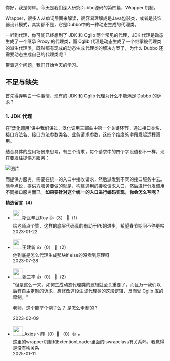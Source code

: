 你好，我是何辉。今天是我们深入研究Dubbo源码的第四篇，Wrapper 机制。

Wrapper，很多人从单词层面来解读，很容易理解成是Java包装类，或者是装饰器设计模式，其实都不是，它是Dubbo中的一种动态生成的代理类。

一听到代理，你可能已经想到了 JDK 和 Cglib 两个常见的代理，JDK 代理是动态生成了一个继承 Proxy 的代理类，而 Cglib 代理是动态生成了一个继承被代理类的派生代理类，既然都有现成的动态生成代理类的解决方案了，为什么 Dubbo 还需要动态生成自己的代理类呢？

带着这个问题，我们开始今天的学习。

## 不足与缺失

首先得弄明白一件事情，现有的 JDK 和 Cglib 代理为什么不能满足 Dubbo 的诉求？

### 1. JDK 代理

在“[泛化调用](https://time.geekbang.org/column/article/613308)”讲中我们讲过，泛化调用三部曲中第一个关键环节，通过接口类名、接口方法名、接口方法参数类名、业务请求参数，这四个维度的字段发起远程调用。

结合具体的应用场景来思考，有三个请求，每个请求中的四个字段值都不一样，现在要发往提供方服务：

![图片](https://static001.geekbang.org/resource/image/a1/56/a1295407baaa44dce7ce695964c8ba56.jpg?wh=4440x1836)

而提供方服务，需要在统一的入口中接收请求，然后派发到不同的接口服务中去。简单点说，提供方服务要做的就是，构建通用的接收请求入口，然后进行分发调用不同接口服务而已。**如果要针对这个统一的入口进行编码实现，你会怎么写呢？**
<div><strong>精选留言（4）</strong></div><ul>
<li><img src="https://static001.geekbang.org/account/avatar/00/1f/da/9a/ed524797.jpg" width="30px"><span>斯瓦辛武Roy</span> 👍（3） 💬（1）<div>给老师点个赞，这样的底层代码真的有助于P6的进步，希望春节期间不停更哈</div>2023-01-22</li><br/><li><img src="https://static001.geekbang.org/account/avatar/00/1d/85/d2/045c63fb.jpg" width="30px"><span>王建新</span> 👍（0） 💬（2）<div>他到底是怎么代理生成那块if else的没看到原理呀</div>2023-07-28</li><br/><li><img src="https://static001.geekbang.org/account/avatar/00/11/a0/cb/aab3b3e7.jpg" width="30px"><span>张三丰</span> 👍（0） 💬（2）<div>&quot;但是这么一来，如何生成动态代理类的逻辑就至关重要了，而且万一我们以后有自主定制的诉求，想修改这段生成代理类的这段逻辑，反而受 Cglib 库的牵制。&quot;

老师，这个能举个例子么？  是怎么牵制的？</div>2023-02-09</li><br/><li><img src="https://static001.geekbang.org/account/avatar/00/16/8a/f4/fbbe4601.jpg" width="30px"><span>_Axios丶靜ﻩ</span> 👍（0） 💬（0）<div>这里的wrapper机制和ExtentionLoader里面的iswrapclass有关系吗，我觉得是没有啥关系</div>2025-01-11</li><br/>
</ul>